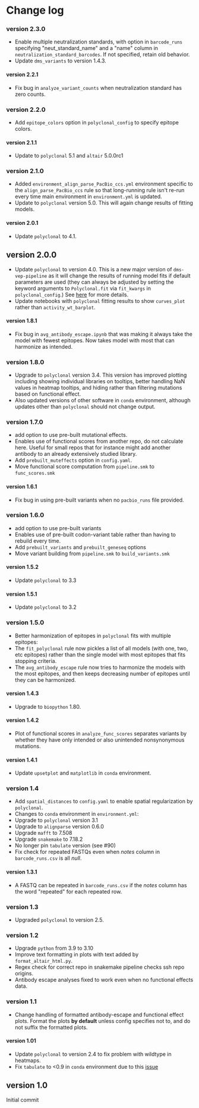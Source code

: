 # Change log

### version 2.3.0
- Enable multiple neutralization standards, with option in `barcode_runs` specifying "neut_standard_name" and a "name" column in `neutralization_standard_barcodes`. If not specified, retain old behavior.
- Update `dms_variants` to version 1.4.3.

#### version 2.2.1
- Fix bug in `analyze_variant_counts` when neutralization standard has zero counts.

### version 2.2.0
- Add `epitope_colors` option in `polyclonal_config` to specify epitope colors.

#### version 2.1.1
- Update to `polyclonal` 5.1 and `altair` 5.0.0rc1

### version 2.1.0
- Added `environment_align_parse_PacBio_ccs.yml` environment specific to the `align_parse_PacBio_ccs` rule so that long-running rule isn't re-run every time main environment in `environment.yml` is updated.
- Update to `polyclonal` version 5.0. This will again change results of fitting models.

#### version 2.0.1
- Update `polyclonal` to 4.1.

## version 2.0.0
- Update `polyclonal` to version 4.0. This is a new major version of `dms-vep-pipeline` as it will change the results of running model fits if default parameters are used (they can always be adjusted by setting the keyword arguments to `Polyclonal.fit` via `fit_kwargs` in `polyclonal_config`.) See [here](https://github.com/jbloomlab/polyclonal/pull/151#issuecomment-1440892895) for more details.
- Update notebooks with `polyclonal` fitting results to show `curves_plot` rather than `activity_wt_barplot`.

#### version 1.8.1
- Fix bug in `avg_antibody_escape.ipynb` that was making it always take the model with fewest epitopes. Now takes model with most that can harmonize as intended.

### version 1.8.0
- Upgrade to `polyclonal` version 3.4. This version has improved plotting including showing individual libraries on tooltips, better handling NaN values in heatmap tooltips, and hiding rather than filtering mutations based on functional effect.
- Also updated versions of other software in `conda` environment, although updates other than `polyclonal` should not change output.

### version 1.7.0
- add option to use pre-built mutational effects.
 - Enables use of functional scores from another repo, do not calculate here. Useful for small repos that for instance might add another antibody to an already extensively studied library.
 - Add `prebuilt_muteffects` option in `config.yaml`.
 - Move functional score computation from `pipeline.smk` to `func_scores.smk`

#### version 1.6.1
- Fix bug in using pre-built variants when no `pacbio_runs` file provided.

### version 1.6.0
- add option to use pre-built variants
 - Enables use of pre-built codon-variant table rather than having to rebuild every time.
 - Add `prebuilt_variants` and `prebuilt_geneseq` options
 - Move variant building from `pipeline.smk` to `build_variants.smk`

#### version 1.5.2
- Update `polyclonal` to 3.3

#### version 1.5.1
- Update `polyclonal` to 3.2

### version 1.5.0
- Better harmonization of epitopes in `polyclonal` fits with multiple epitopes:
 - The `fit_polyclonal` rule now pickles a list of all models (with one, two, etc epitopes) rather than the single model with most epitopes that fits stopping criteria.
 - The `avg_antibody_escape` rule now tries to harmonize the models with the most epitopes, and then keeps decreasing number of epitopes until they can be harmonized.

#### version 1.4.3
- Upgrade to `biopython` 1.80.

#### version 1.4.2
- Plot of functional scores in `analyze_func_scores` separates variants by whether they have only intended or also unintended nonsynonymous mutations.

#### version 1.4.1
- Update `upsetplot` and `matplotlib` in `conda` environment.

### version 1.4
- Add `spatial_distances` to `config.yaml` to enable spatial regularization by `polyclonal`.
- Changes to `conda` environment in `environment.yml`:
 - Upgrade to `polyclonal` version 3.1
 - Upgrade to `alignparse` version 0.6.0
 - Upgrade `mafft` to 7.508
 - Upgrade `snakemake` to 7.18.2
 - No longer pin `tabulate` version (see #90)
- Fix check for repeated FASTQs even when *notes* column in `barcode_runs.csv` is all *null*.

#### version 1.3.1
- A FASTQ can be repeated in `barcode_runs.csv` if the *notes* column has the word "repeated" for each repeated row.

### version 1.3
- Upgraded `polyclonal` to version 2.5.

### version 1.2
- Upgrade `python` from 3.9 to 3.10
- Improve text formatting in plots with text added by `format_altair_html.py`.
- Regex check for correct repo in snakemake pipeline checks ssh repo origins.
- Antibody escape analyses fixed to work even when no functional effects data.

### version 1.1
- Change handling of formatted antibody-escape and functional effect plots. Format the plots **by default** unless config specifies not to, and do not suffix the formatted plots.

#### version 1.01
- Update `polyclonal` to version 2.4 to fix problem with wildtype in heatmaps.
- Fix `tabulate` to <0.9 in `conda` environment due to this [issue](https://github.com/snakemake/snakemake/issues/1891)

## version 1.0
Initial commit

